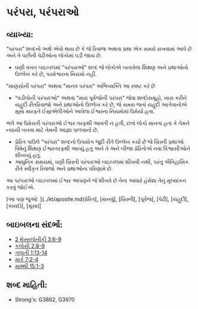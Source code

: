 # પરંપરા, પરંપરાઓ 

## વ્યાખ્યા: 

"પરંપરા" શબ્દનો અર્થ એવો થાય છે કે જે રિવાજ અથવા પ્રથા એક સમયે રાખવામાં આવે છે અને તે પછીની પેઢીઓના લોકોમાં પડી જાય છે.

* ઘણી વખત બાઇબલમાં "પરંપરાઓ" શબ્દ જે લોકોએ બનાવેલા શિક્ષણ અને પ્રથાઓનો  ઉલ્લેખ કરે છે, પરમેશ્વરના નિયમો નહીં.

"માણસોની પરંપરા" અથવા "માનવ પરંપરા" અભિવ્યક્તિ આ સ્પષ્ટ કરે છે

* “વડીલોની પરંપરાઓ" અથવા "મારા પૂર્વજોની પરંપરા" જેવા શબ્દોસમૂહો, ખાસ કરીને યહુદી રીતરિવાજો અને પ્રથાઓનો ઉલ્લેખ કરે છે, જે સમય જતાં યહૂદી આગેવાનોએ મૂસા મારફતે ઈસ્રાએલીઓને આપેલા ઈશ્વરના નિયમોમાં ઉમેર્યા હતા.

ભલે આ ઉમેરાતી પરંપરાઓ ઈશ્વર તરફથી આવતી ન હતી, છતાં લોકો માનતા હતા કે તેમને ન્યાયી બનવા માટે તેમની આજ્ઞા પાળવાનો છે.

* પ્રેરિત પાઉલે "પરંપરા" શબ્દનો ઉપયોગ જુદી રીતે  ઉલ્લેખ કર્યો છે જે  ખ્રિસ્તી પ્રથાઓ વિષેનું શિક્ષણ ઈશ્વરતરફથી આવ્યું હતું અને  તે અને બીજા પ્રેરિતોએ નવા વિશ્વાસીઓને શીખવ્યું હતું.
* આધુનિક સમયમાં, ઘણી ખ્રિસ્તી પરંપરાઓ બાઇબલમાં શીખવી નથી, પરંતુ ઐતિહાસિક રીતે સ્વીકૃત રિવાજો અને પ્રથાઓના પરિણામે છે.

આ પરંપરાઓ બાઇબલમાં ઈશ્વર આપણને જે શીખવે છે તેના આધારે હંમેશા તેનું મૂલ્યાંકન કરવું જોઈએ.

)આ પણ જુઓઃ ](../kt/apostle.md)પ્રેરિત[, [માનવું[, [ખ્રિસ્તી[, [પૂર્વજ[, [પેઢી[, [યહૂદી[, [કાયદો[, [મૂસા([

## બાઇબલના સંદર્ભો: 

* [2 થેસ્સલોનીકી 3:6-9](../kt/believe.md)
* [કલોસી 2:8-9](../kt/christian.md)
* [ગલાતી 1:13-14](../other/father.md)
* [માર્ક 7:2-4](../other/generation.md)
* [માથ્થી 15:1-3](../kt/jew.md)

## શબ્દ માહિતી: 

* Strong's: G3862, G3970
